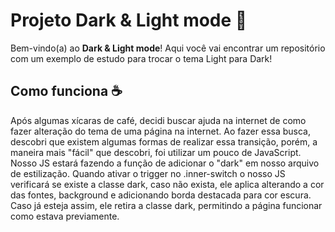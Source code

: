# Projeto Dark & Light mode 📜

Bem-vindo(a) ao **Dark & Light mode**! Aqui você vai encontrar um repositório com um exemplo de estudo para trocar o tema Light para Dark!

## Como funciona ☕️

Após algumas xícaras de café, decidi buscar ajuda na internet de como fazer alteração do tema de uma página na internet. Ao fazer essa busca, descobri que existem algumas formas de realizar essa transição, porém, a maneira mais "fácil" que descobri, foi utilizar um pouco de JavaScript. Nosso JS estará fazendo a função de adicionar o "dark" em nosso arquivo de estilização. Quando ativar o trigger no .inner-switch o nosso JS verificará se existe a classe dark, caso não exista, ele aplica alterando a cor das fontes, background e adicionando borda destacada para cor escura. Caso já esteja assim, ele retira a classe dark, permitindo a página funcionar como estava previamente.
